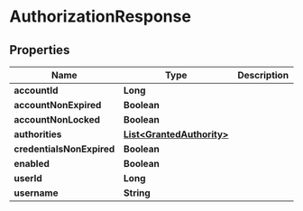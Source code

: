 
# AuthorizationResponse

## Properties
Name | Type | Description | Notes
------------ | ------------- | ------------- | -------------
**accountId** | **Long** |  | 
**accountNonExpired** | **Boolean** |  |  [optional]
**accountNonLocked** | **Boolean** |  |  [optional]
**authorities** | [**List&lt;GrantedAuthority&gt;**](GrantedAuthority.md) |  |  [optional]
**credentialsNonExpired** | **Boolean** |  |  [optional]
**enabled** | **Boolean** |  |  [optional]
**userId** | **Long** |  | 
**username** | **String** |  | 



